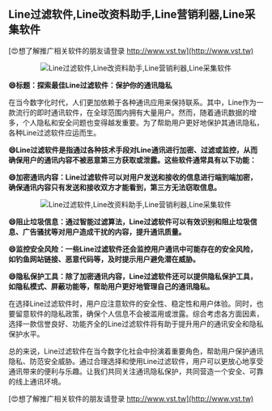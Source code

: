 ## **Line过滤软件,Line改资料助手,Line营销利器,Line采集软件**

[😍想了解推广相关软件的朋友请登录 http://www.vst.tw](http://www.vst.tw)

 <center><img src="https://vst.tw/MP4/tuiguang/png/0.png" alt="Line过滤软件,Line改资料助手,Line营销利器,Line采集软件"></center>

**😄标题：探索最佳Line过滤软件：保护你的通讯隐私**

在当今数字化时代，人们更加依赖于各种通讯应用来保持联系。其中，Line作为一款流行的即时通讯软件，在全球范围内拥有大量用户。然而，随着通讯数据的增多，个人隐私和安全问题也变得越发重要。为了帮助用户更好地保护其通讯隐私，各种Line过滤软件应运而生。

**😄Line过滤软件是指通过各种技术手段对Line通讯进行加密、过滤或监控，从而确保用户的通讯内容不被恶意第三方获取或泄露。这些软件通常具有以下功能：**

**😄加密通讯内容：Line过滤软件可以对用户发送和接收的信息进行端到端加密，确保通讯内容只有发送和接收双方才能看到，第三方无法窃取信息。**

 <center><img src="https://vst.tw/MP4/tuiguang/png/7.png" alt="Line过滤软件,Line改资料助手,Line营销利器,Line采集软件"></center>

**😄阻止垃圾信息：通过智能过滤算法，Line过滤软件可以有效识别和阻止垃圾信息、广告骚扰等对用户造成干扰的内容，提升通讯质量。**

**😄监控安全风险：一些Line过滤软件还会监控用户通讯中可能存在的安全风险，如钓鱼网站链接、恶意代码等，及时提示用户避免潜在威胁。**

**😄隐私保护工具：除了加密通讯内容，Line过滤软件还可以提供隐私保护工具，如隐私模式、屏蔽功能等，帮助用户更好地管理自己的通讯隐私。**

在选择Line过滤软件时，用户应注意软件的安全性、稳定性和用户体验。同时，也要留意软件的隐私政策，确保个人信息不会被滥用或泄露。综合考虑各方面因素，选择一款信誉良好、功能齐全的Line过滤软件将有助于提升用户的通讯安全和隐私保护水平。

总的来说，Line过滤软件在当今数字化社会中扮演着重要角色，帮助用户保护通讯隐私、防范安全威胁。通过合理选择和使用Line过滤软件，用户可以更放心地享受通讯带来的便利与乐趣。让我们共同关注通讯隐私保护，共同营造一个安全、可靠的线上通讯环境。

[😍想了解推广相关软件的朋友请登录 http://www.vst.tw](http://www.vst.tw)



